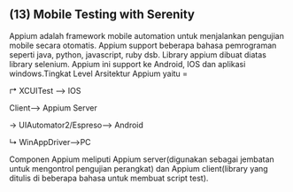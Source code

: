 <h2>(13) Mobile Testing with Serenity</h2>

Appium adalah framework mobile automation untuk menjalankan pengujian mobile secara otomatis. Appium support beberapa bahasa pemrograman seperti java, python, javascript, ruby dsb. Library appium dibuat diatas library selenium. Appium ini support ke Android, IOS dan aplikasi windows.Tingkat Level Arsitektur Appium yaitu =
                        <p>&#8625; XCUITest --> IOS</p> 
Client--> Appium Server <p>&rarr; UIAutomator2/Espreso--> Android</p> 
                        <p>&#8627; WinAppDriver-->PC</p> 

Componen Appium meliputi Appium server(digunakan sebagai jembatan untuk mengontrol pengujian perangkat) dan Appium client(library yang ditulis di beberapa bahasa untuk membuat script test). 